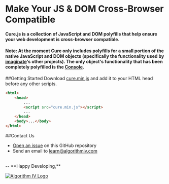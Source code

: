 # Make Your JS & DOM Cross-Browser Compatible 

#### Cure.js is a collection of JavaScript and DOM polyfills that help ensure your web development is cross-browser compatible.

#### Note: At the moment Cure only includes polyfills for a small portion of the native JavaScript and DOM objects (specifically the functionality used by [imaginate](https://github.com/imaginate)'s other projects). The only object's functionality that has been completely polyfilled is the [Console](https://github.com/imaginate/cure/blob/master/src/pre-compiled-parts/polyfills/console.js).


##Getting Started
Download [cure.min.js](https://github.com/imaginate/cure/blob/master/src/cure.min.js) and add it to your HTML head before any other scripts.
```html
<html>
    <head>
        ...
        <script src="cure.min.js"></script>
        ...
    </head>
    <body>...</body>
</html>
```


##Contact Us
- [Open an issue](https://github.com/imaginate/cure/issues) on this GitHub repository
- Send an email to [learn@algorithmiv.com](mailto:learn@algorithmiv.com)


<br />
--
**Happy Developing,**

<a href="http://www.algorithmiv.com"><img src="http://www.algorithmiv.com/images/aIV-logo.png" alt="Algorithm IV Logo" /></a>